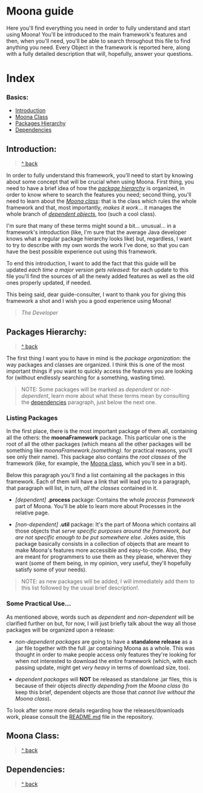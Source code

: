 # Moona guide

Here you'll find everything you need in order to fully understand and start using Moona! You'll be introduced to the main framework's features and then, when you'll need, you'll be able to search throughout this file to find anything you need. Every Object in the framework is reported here, along with a fully detailed description that will, hopefully, answer your questions.

# Index

### Basics:
* [Introduction](#introduction)
* [Moona Class](#moona-class)
* [Packages Hierarchy](#packages-hierarchy)
* [Dependencies](#dependencies)

## Introduction:
> [^ back](#moona-guide)

In order to fully understand this framework, you'll need to start by knowing about some concept that will be crucial when using Moona. First thing, you need to have a brief idea of how the [*package hierarchy*](#packages-hierarchy) is organized, in order to know where to search the features you need; second thing, you'll need to learn about the [*Moona class*](#moona-class): that is the class which rules the whole framework and that, most importantly, *makes it work*... it manages the whole branch of [*dependent objects*](#dependencies), too (such a cool class).

I'm sure that many of these terms might sound a bit... unusual... in a framework's introduction (like, I'm sure that the average Java developer knows what a regular package hierarchy looks like) but, regardless, I want to try to describe with my own words the work I've done, so that you can have the best possible experience out using this framework.

To end this introduction, I want to add the fact that this guide will be updated *each time a major version gets released*: for each update to this file you'll find the sources of all the newly added features as well as the old ones properly updated, if needed.

This being said, dear guide-consulter, I want to thank you for giving this framework a shot and I wish you a good experience using Moona!

> *The Developer*

## Packages Hierarchy:
> [^ back](#moona-guide)

The first thing I want you to have in mind is the *package organization*: the way packages and classes are organized. I think this is one of the most important things if you want to quickly access the features you are looking for (without endlessly searching for a something, wasting time).

> NOTE: Some packages will be marked as *dependent* or *not-dependent*, learn more about what these terms mean by consulting the [dependencies](#dependencies) paragraph, just below the next one.

### Listing Packages

In the first place, there is the most important package of them all, containing all the others: the **moonaFramework** package. This particular one is the root of all the other packages (which means all the other packages will be something like *moonaFramework.(something)*. for practical reasons, you'll see only their name). This package also contains the *root classes* of the framework (like, for example, the [Moona class](#moona-class), which you'll see in a bit).

Below this paragraph you'll find a list containing all the packages in this framework. Each of them will have a link that will lead you to a paragraph, that paragraph will list, in turn, *all the classes* contained in it.

* *[dependent]* **.process** package: Contains the whole *process framework* part of Moona. You'll be able to learn more about Processes in the relative page.

* *[non-dependent]* **.util** package: It's the part of Moona which contains all those objects that *serve specific purposes around the framework, but are not specific enough to be put somewhere else*. Jokes aside, this package basically consists in a collection of objects that are meant to make Moona's features more accessible and easy-to-code. Also, they are meant for programmers to use them as they please, wherever they want (some of them being, in my opinion, very useful, they'll hopefully satisfy some of your needs). 

> NOTE: as new packages will be added, I will immediately add them to this list followed by the usual brief description!.

### Some Practical Use...

As mentioned above, words such as *dependent* and *non-dependent* will be clarified further on but, for now, I will just briefly talk about the way all those packages will be organized upon a release:

* *non-dependent packages* are going to have a **standalone release** as a .jar file together with the full .jar containing Moona as a whole. This was thought in order to make people access only features they're looking for when not interested to download the entire framework (which, with each passing update, might get *very heavy* in terms of download size, too).

* *dependent packages* will **NOT** be released as standalone .jar files, this is because of their objects *directly depending from the Moona class* (to keep this brief, dependent objects are those that *cannot live without the Moona class*).

To look after some more details regarding how the releases/downloads work, please consult the [README.md](https://github.com/anOsuPlayer/Moona/edit/early_dev/README.md) file in the repository.

## Moona Class:
> [^ back](#moona-guide)

## Dependencies:
> [^ back](#moona-guide)
